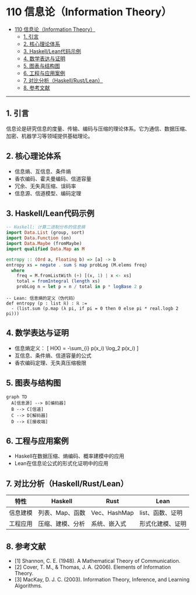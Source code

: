 # 110 信息论（Information Theory）

- [110 信息论（Information Theory）](#110-信息论information-theory)
  - [1. 引言](#1-引言)
  - [2. 核心理论体系](#2-核心理论体系)
  - [3. Haskell/Lean代码示例](#3-haskelllean代码示例)
  - [4. 数学表达与证明](#4-数学表达与证明)
  - [5. 图表与结构图](#5-图表与结构图)
  - [6. 工程与应用案例](#6-工程与应用案例)
  - [7. 对比分析（Haskell/Rust/Lean）](#7-对比分析haskellrustlean)
  - [8. 参考文献](#8-参考文献)

---

## 1. 引言

信息论是研究信息的度量、传输、编码与压缩的理论体系。它为通信、数据压缩、加密、机器学习等领域提供基础理论。

## 2. 核心理论体系

- 信息熵、互信息、条件熵
- 香农编码、霍夫曼编码、信道容量
- 冗余、无失真压缩、误码率
- 信息源、信道模型、编码定理

## 3. Haskell/Lean代码示例

```haskell
-- Haskell: 计算二进制分布的信息熵
import Data.List (group, sort)
import Data.Function (on)
import Data.Maybe (fromMaybe)
import qualified Data.Map as M

entropy :: (Ord a, Floating b) => [a] -> b
entropy xs = negate . sum $ map probLog (M.elems freq)
  where
    freq = M.fromListWith (+) [(x, 1) | x <- xs]
    total = fromIntegral (length xs)
    probLog n = let p = n / total in p * logBase 2 p
```

```lean
-- Lean: 信息熵的定义（伪代码）
def entropy (p : list ℝ) : ℝ :=
  - (list.sum (p.map (λ pi, if pi = 0 then 0 else pi * real.logb 2 pi)))
```

## 4. 数学表达与证明

- 信息熵定义：
  \[
  H(X) = -\sum_{i} p(x_i) \log_2 p(x_i)
  \]
- 互信息、条件熵、信道容量的公式
- 香农编码定理、无失真压缩极限

## 5. 图表与结构图

```mermaid
graph TD
  A[信息源] --> B[编码器]
  B --> C[信道]
  C --> D[解码器]
  D --> E[接收端]
```

## 6. 工程与应用案例

- Haskell在数据压缩、熵编码、概率建模中的应用
- Lean在信息论公式的形式化证明中的应用

## 7. 对比分析（Haskell/Rust/Lean）

| 特性         | Haskell           | Rust              | Lean                |
|--------------|-------------------|-------------------|---------------------|
| 信息建模     | 列表、Map、函数   | Vec、HashMap      | list、函数、证明    |
| 工程应用     | 压缩、建模、分析  | 系统、嵌入式      | 形式化建模、证明    |

## 8. 参考文献

- [1] Shannon, C. E. (1948). A Mathematical Theory of Communication.
- [2] Cover, T. M., & Thomas, J. A. (2006). Elements of Information Theory.
- [3] MacKay, D. J. C. (2003). Information Theory, Inference, and Learning Algorithms.
